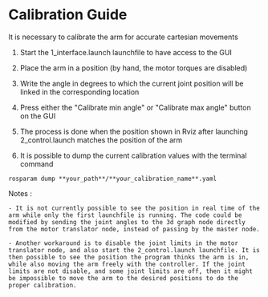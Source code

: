 # Calibration Guide

It is necessary to calibrate the arm for accurate cartesian movements

1. Start the 1_interface.launch launchfile to have access to the GUI

2. Place the arm in a position (by hand, the motor torques are disabled)

3. Write the angle in degrees to which the current joint position will be linked in the corresponding location

4. Press either the "Calibrate min angle" or "Calibrate max angle" button on the GUI

5. The process is done when the position shown in Rviz after launching 2_control.launch matches the position of the arm

5. It is possible to dump the current calibration values with the terminal command
```
rosparam dump **your_path**/**your_calibration_name**.yaml
```

Notes :

    - It is not currently possible to see the position in real time of the arm while only the first launchfile is running. The code could be modified by sending the joint angles to the 3d graph node directly from the motor translator node, instead of passing by the master node.

    - Another workaround is to disable the joint limits in the motor translator node, and also start the 2_control.launch launchfile. It is then possible to see the position the program thinks the arm is in, while also moving the arm freely with the controller. If the joint limits are not disable, and some joint limits are off, then it might be impossible to move the arm to the desired positions to do the proper calibration.